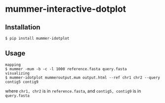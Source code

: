 # mummer-interactive-dotplot

## Installation
```
$ pip install mummer-idotplot
```

## Usage

```
mapping
$ mummer -mum -b -c -l 1000 reference.fasta query.fasta
visualizing
$ mummer-idotplot mummeroutput.mum output.html --ref chr1 chr2 --query contig5 contig9
```

where `chr1, chr2` is in `reference.fasta`, and `contig5, contig9` is in `query.fasta`


